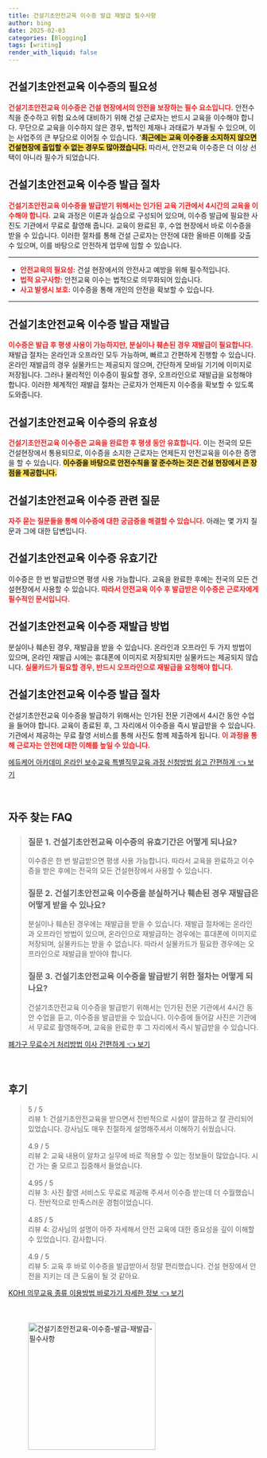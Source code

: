 ```yaml
---
title: 건설기초안전교육 이수증 발급 재발급 필수사항
author: bing
date: 2025-02-03
categories: [Blogging]
tags: [writing]
render_with_liquid: false
---
```



<h2 id='건설기초안전교육_이수증의_필요성'>건설기초안전교육 이수증의 필요성</h2>

<p><b><span style="color: #ee2323;">건설기초안전교육 이수증은 건설 현장에서의 안전을 보장하는 필수 요소입니다.</span></b> 안전수칙을 준수하고 위험 요소에 대비하기 위해 건설 근로자는 반드시 교육을 이수해야 합니다. 무단으로 교육을 이수하지 않은 경우, 법적인 제재나 과태료가 부과될 수 있으며, 이는 사업주의 큰 부담으로 이어질 수 있습니다. '<b><span style="background-color: #ffe066;">최근에는 교육 이수증을 소지하지 않으면 건설현장에 출입할 수 없는 경우도 많아졌습니다.</span></b> 따라서, 안전교육 이수증은 더 이상 선택이 아니라 필수가 되었습니다.</p>

<h2 id='건설기초안전교육_이수증_발급_절차'>건설기초안전교육 이수증 발급 절차</h2>

<p><b><span style="color: #ee2323;">건설기초안전교육 이수증을 발급받기 위해서는 인가된 교육 기관에서 4시간의 교육을 이수해야 합니다.</span></b> 교육 과정은 이론과 실습으로 구성되어 있으며, 이수증 발급에 필요한 사진도 기관에서 무료로 촬영해 줍니다. 교육이 완료된 후, 수업 현장에서 바로 이수증을 받을 수 있습니다. 이러한 절차를 통해 건설 근로자는 안전에 대한 올바른 이해를 갖출 수 있으며, 이를 바탕으로 안전하게 업무에 임할 수 있습니다.</p>

<hr />

<ul>
    <li><b><span style="color: #ee2323;">안전교육의 필요성:</span></b> 건설 현장에서의 안전사고 예방을 위해 필수적입니다.</li>
    <li><b><span style="color: #ee2323;">법적 요구사항:</span></b> 안전교육 이수는 법적으로 의무화되어 있습니다.</li>
    <li><b><span style="color: #ee2323;">사고 발생시 보호:</span></b> 이수증을 통해 개인의 안전을 확보할 수 있습니다.</li>
</ul>

<hr />

<h2 id='건설기초안전교육_이수증_발급_재발급'>건설기초안전교육 이수증 발급 재발급</h2>

<p><b><span style="color: #ee2323;">이수증은 발급 후 평생 사용이 가능하지만, 분실이나 훼손된 경우 재발급이 필요합니다.</span></b> 재발급 절차는 온라인과 오프라인 모두 가능하며, 빠르고 간편하게 진행할 수 있습니다. 온라인 재발급의 경우 실물카드는 제공되지 않으며, 간단하게 모바일 기기에 이미지로 저장됩니다. 그러나 물리적인 이수증이 필요할 경우, 오프라인으로 재발급을 요청해야 합니다. 이러한 체계적인 재발급 절차는 근로자가 언제든지 이수증을 확보할 수 있도록 도와줍니다.</p>

<h2 id='건설기초안전교육_이수증의_유효성'>건설기초안전교육 이수증의 유효성</h2>

<p><b><span style="color: #ee2323;">건설기초안전교육 이수증은 교육을 완료한 후 평생 동안 유효합니다.</span></b> 이는 전국의 모든 건설현장에서 통용되므로, 이수증을 소지한 근로자는 언제든지 안전교육을 이수한 증명을 할 수 있습니다. <b><span style="background-color: #ffe066;">이수증을 바탕으로 안전수칙을 잘 준수하는 것은 건설 현장에서 큰 장점을 제공합니다.</span></b></p>

<h2 id='건설기초안전교육_이수증_관련_질문'>건설기초안전교육 이수증 관련 질문</h2>

<p><b><span style="color: #ee2323;">자주 묻는 질문들을 통해 이수증에 대한 궁금증을 해결할 수 있습니다.</span></b> 아래는 몇 가지 질문과 그에 대한 답변입니다.</p>

<h2 id='건설기초안전교육_이수증_유효기간'>건설기초안전교육 이수증 유효기간</h2>

<p>이수증은 한 번 발급받으면 평생 사용 가능합니다. 교육을 완료한 후에는 전국의 모든 건설현장에서 사용할 수 있습니다. <b><span style="color: #ee2323;">따라서 안전교육 이수 후 발급받은 이수증은 근로자에게 필수적인 문서입니다.</span></b></p>

<h2 id='건설기초안전교육_이수증_재발급'>건설기초안전교육 이수증 재발급 방법</h2>

<p>분실이나 훼손된 경우, 재발급을 받을 수 있습니다. 온라인과 오프라인 두 가지 방법이 있으며, 온라인 재발급 시에는 휴대폰에 이미지로 저장되지만 실물카드는 제공되지 않습니다. <b><span style="color: #ee2323;">실물카드가 필요할 경우, 반드시 오프라인으로 재발급을 요청해야 합니다.</span></b></p>

<h2 id='건설기초안전교육_이수증_발급절차'>건설기초안전교육 이수증 발급 절차</h2>

<p>건설기초안전교육 이수증을 발급하기 위해서는 인가된 전문 기관에서 4시간 동안 수업을 들어야 합니다. 교육이 종료된 후, 그 자리에서 이수증을 즉시 발급받을 수 있습니다. 기관에서 제공하는 무료 촬영 서비스를 통해 사진도 함께 제출하게 됩니다. <b><span style="color: #ee2323;">이 과정을 통해 근로자는 안전에 대한 이해를 높일 수 있습니다.</span></b></p>


<p><a class="click-button" title="에듀케어 아카데미 온라인 보수교육 특별직무교육 과정 신청방법 쉽고 간편하게" href="https://yellowplanner.github.io/posts/%EC%97%90%EB%93%80%EC%BC%80%EC%96%B4-%EC%95%84%EC%B9%B4%EB%8D%B0%EB%AF%B8-%EC%98%A8%EB%9D%BC%EC%9D%B8-%EB%B3%B4%EC%88%98%EA%B5%90%EC%9C%A1-%ED%8A%B9%EB%B3%84%EC%A7%81%EB%AC%B4%EA%B5%90%EC%9C%A1-%EA%B3%BC%EC%A0%95-%EC%8B%A0%EC%B2%AD%EB%B0%A9%EB%B2%95-%EC%89%BD%EA%B3%A0-%EA%B0%84%ED%8E%B8%ED%95%98%EA%B2%8C/" rel="dofollow">에듀케어 아카데미 온라인 보수교육 특별직무교육 과정 신청방법 쉽고 간편하게 👈 보기</a></p><br>
<h2 id='자주_찾는_FAQ'>자주 찾는 FAQ</h2>
<div itemscope="" itemtype="https://schema.org/FAQPage"> 
<blockquote> 
<div itemscope="" itemprop="mainEntity" itemtype="https://schema.org/Question"> 
<h3 itemprop="name">질문 1. 건설기초안전교육 이수증의 유효기간은 어떻게 되나요?</h3> 
<div itemscope="" itemprop="acceptedAnswer" itemtype="https://schema.org/Answer"> 
<span itemprop="text"> 
<p>이수증은 한 번 발급받으면 평생 사용 가능합니다. 따라서 교육을 완료하고 이수증을 받은 후에는 전국의 모든 건설현장에서 사용할 수 있습니다.</p> 
</span> 
</div> 
</div> 

<div itemscope="" itemprop="mainEntity" itemtype="https://schema.org/Question"> 
<h3 itemprop="name">질문 2. 건설기초안전교육 이수증을 분실하거나 훼손된 경우 재발급은 어떻게 받을 수 있나요?</h3> 
<div itemscope="" itemprop="acceptedAnswer" itemtype="https://schema.org/Answer"> 
<span itemprop="text"> 
<p>분실이나 훼손된 경우에는 재발급을 받을 수 있습니다. 재발급 절차에는 온라인과 오프라인 방법이 있으며, 온라인으로 재발급하는 경우에는 휴대폰에 이미지로 저장되며, 실물카드는 받을 수 없습니다. 따라서 실물카드가 필요한 경우에는 오프라인으로 재발급을 받아야 합니다.</p> 
</span> 
</div> 
</div> 

<div itemscope="" itemprop="mainEntity" itemtype="https://schema.org/Question"> 
<h3 itemprop="name">질문 3. 건설기초안전교육 이수증을 발급받기 위한 절차는 어떻게 되나요?</h3> 
<div itemscope="" itemprop="acceptedAnswer" itemtype="https://schema.org/Answer"> 
<span itemprop="text"> 
<p>건설기초안전교육 이수증을 발급받기 위해서는 인가된 전문 기관에서 4시간 동안 수업을 듣고, 이수증을 발급받을 수 있습니다. 이수증에 들어갈 사진은 기관에서 무료로 촬영해주며, 교육을 완료한 후 그 자리에서 즉시 발급받을 수 있습니다.</p> 
</span> 
</div> 
</div> 
</blockquote> 
</div>
<p><a class="click-button" title="폐가구 무료수거 처리방법 이사 간편하게" href="https://yellowplanner.github.io/posts/%ED%8F%90%EA%B0%80%EA%B5%AC-%EB%AC%B4%EB%A3%8C%EC%88%98%EA%B1%B0-%EC%B2%98%EB%A6%AC%EB%B0%A9%EB%B2%95-%EC%9D%B4%EC%82%AC-%EA%B0%84%ED%8E%B8%ED%95%98%EA%B2%8C/" rel="dofollow">폐가구 무료수거 처리방법 이사 간편하게 👈 보기</a></p><br>
<h2 id='후기'>후기</h2>
<div itemscope itemtype="https://schema.org/Product">
  <blockquote>
  <div itemprop="review" itemscope itemtype="https://schema.org/Review">
      <div itemprop="reviewRating" itemscope itemtype="https://schema.org/Rating"> <span itemprop="ratingValue">5</span> / <span itemprop="bestRating">5</span> </div>
      <span itemprop="reviewBody">리뷰 1: 건설기초안전교육을 받으면서 전반적으로 시설이 깔끔하고 잘 관리되어 있었습니다. 강사님도 매우 친절하게 설명해주셔서 이해하기 쉬웠습니다.</span>
  </div>
  <br>
  <div itemprop="review" itemscope itemtype="https://schema.org/Review">
      <div itemprop="reviewRating" itemscope itemtype="https://schema.org/Rating"> <span itemprop="ratingValue">4.9</span> / <span itemprop="bestRating">5</span> </div>
      <span itemprop="reviewBody">리뷰 2: 교육 내용이 알차고 실무에 바로 적용할 수 있는 정보들이 많았습니다. 시간 가는 줄 모르고 집중해서 들었습니다.</span>
  </div>
  <br>
  <div itemprop="review" itemscope itemtype="https://schema.org/Review">
      <div itemprop="reviewRating" itemscope itemtype="https://schema.org/Rating"> <span itemprop="ratingValue">4.95</span> / <span itemprop="bestRating">5</span> </div>
      <span itemprop="reviewBody">리뷰 3: 사진 촬영 서비스도 무료로 제공해 주셔서 이수증 받는데 더 수월했습니다. 전반적으로 만족스러운 경험이었습니다.</span>
  </div>
  <br>
  <div itemprop="review" itemscope itemtype="https://schema.org/Review">
      <div itemprop="reviewRating" itemscope itemtype="https://schema.org/Rating"> <span itemprop="ratingValue">4.85</span> / <span itemprop="bestRating">5</span> </div>
      <span itemprop="reviewBody">리뷰 4: 강사님의 설명이 아주 자세해서 안전 교육에 대한 중요성을 깊이 이해할 수 있었습니다. 감사합니다.</span>
  </div>
  <br>
  <div itemprop="review" itemscope itemtype="https://schema.org/Review">
      <div itemprop="reviewRating" itemscope itemtype="https://schema.org/Rating"> <span itemprop="ratingValue">4.9</span> / <span itemprop="bestRating">5</span> </div>
      <span itemprop="reviewBody">리뷰 5: 교육 후 바로 이수증을 발급받아서 정말 편리했습니다. 건설 현장에서 안전을 지키는 데 큰 도움이 될 것 같아요.</span>
  </div>
  </blockquote>
</div>
<p><a class="click-button" title="KOHI 의무교육 종류 이용방법 바로가기 자세한 정보" href="https://yellowplanner.github.io/posts/KOHI-%EC%9D%98%EB%AC%B4%EA%B5%90%EC%9C%A1-%EC%A2%85%EB%A5%98-%EC%9D%B4%EC%9A%A9%EB%B0%A9%EB%B2%95-%EB%B0%94%EB%A1%9C%EA%B0%80%EA%B8%B0-%EC%9E%90%EC%84%B8%ED%95%9C-%EC%A0%95%EB%B3%B4/" rel="dofollow">KOHI 의무교육 종류 이용방법 바로가기 자세한 정보 👈 보기</a></p><br>
<figure class="image"><img src="https://yellowplanner.github.io/assets/img/thumbnail/건설기초안전교육-이수증-발급-재발급-필수사항.webp" alt="건설기초안전교육-이수증-발급-재발급-필수사항" width="256" height="256"></figure>